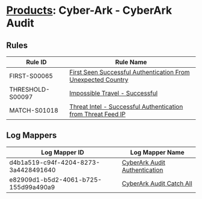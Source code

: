 # [Products](README.md): Cyber-Ark - CyberArk Audit

## Rules

|Rule ID|Rule Name|
|----|----|
|FIRST-S00065|[First Seen Successful Authentication From Unexpected Country](../rules/FIRST-S00065.md)|
|THRESHOLD-S00097|[Impossible Travel - Successful](../rules/THRESHOLD-S00097.md)|
|MATCH-S01018|[Threat Intel - Successful Authentication from Threat Feed IP](../rules/MATCH-S01018.md)|


## Log Mappers

|Log Mapper ID|Log Mapper Name|
|----|----|
|d4b1a519-c94f-4204-8273-3a4428491640|[CyberArk Audit Authentication](../mappings/d4b1a519-c94f-4204-8273-3a4428491640.md)|
|e82909d1-b5d2-4061-b725-155d99a490a9|[CyberArk Audit Catch All](../mappings/e82909d1-b5d2-4061-b725-155d99a490a9.md)|


